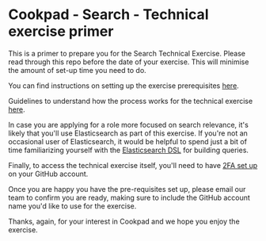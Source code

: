 # Cookpad - Search - Technical exercise primer

This is a primer to prepare you for the Search Technical Exercise. Please read through this repo
before the date of your exercise. This will minimise the amount of set-up time you need to do.

You can find instructions on setting up the exercise prerequisites [here](PREREQUISITES.md).

Guidelines to understand how the process works for the technical exercise
[here](PROCESS.md).

In case you are applying for a role more focused on search relevance, it's likely that you'll use Elasticsearch as part of this exercise. 
If you're not an occasional user of Elasticsearch, it would be helpful to spend just a bit of time familiarizing yourself with the [Elasticsearch DSL](https://www.elastic.co/guide/en/elasticsearch/reference/current/query-dsl.html) for building queries.

Finally, to access the technical exercise itself, you'll need to have [2FA set up](https://docs.github.com/en/github/authenticating-to-github/securing-your-account-with-two-factor-authentication-2fa/configuring-two-factor-authentication) 
on your GitHub account.

Once you are happy you have the pre-requisites set up, please email our team to confirm you are
ready, making sure to include the GitHub account name you'd like to use for the exercise.

Thanks, again, for your interest in Cookpad and we hope you enjoy the exercise.
